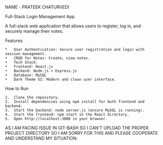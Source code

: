 NAME - PRATEEK CHATURVEDI


Full-Stack Login Management App

A full-stack web application that allows users to register, log in, and securely manage their notes.

Features

	*	User Authentication: Secure user registration and login with session management.
	•	CRUD for Notes: Create, view notes.
	•	Tech Stack:
	•	Frontend: React.js
	•	Backend: Node.js + Express.js
	•	Database: MySQL
	•	Dark Theme UI: Modern and clean user interface.

How to Run

	1.	Clone the repository.
	2.	Install dependencies using npm install for both frontend and backend.
	3.	Start the backend: node server.js (ensure MySQL is running).
	4.	Start the frontend: npm start in the React directory.
	5.	Open http://localhost:3000 in your browser.

 AS I AM FACING ISSUE IN GIT-BASH SO I CAN'T UPLOAD THE PROPER PROJECT DIRECTORY SO I AM SORRY FOR THIS AND PLEASE COOPERATE AND UNDERSTAND MY SITUATION.
